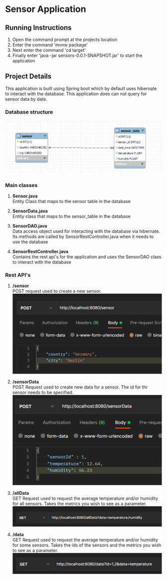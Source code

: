 # Sensor Application

## Running Instructions
1. Open the command prompt at the projects location
2. Enter the command 'mvnw package'
3. Next enter the command 'cd target'
4. Finally enter 'java -jar sensors-0.0.1-SNAPSHOT.jar' to start the application

## Project Details
This application is built using Spring boot which by default uses hibernate to interact with the database. This application does can not query for sensor data by date.

### Database structure
![Database Structure](Images/DBStructure.png)

### Main classes
1. **Sensor.java**<br>
Entity Class that maps to the sensor table in the database

2. **SensorData.java** <br>
Entity class that maps to the sensor_table in the database

3. **SensorDAO.java**<br>
Data access object used for interacting with the database via hibernate. Its methods are called by SensorRestController.java when it needs to use the database

4. **SensorRestController.java**<br>
Contains the rest api's for the application and uses the SensorDAO class to interact with the database

### Rest API's
1. **/sensor** <br>
POST request used to create a new sensor. <br>
![Example sensor request](Images/sensor.png)

2. **/sensorData**<br>
POST Request used to create new data for a sensor. The id for thr sensor needs to be specified.<br>
![Example sensorData request](Images/sensorData.png)

3. **/allData**<br>
GET Request used to request the average temperature and/or humidity for all sensors. Takes the metrics you wish to see as a parameter.<br>
![Example allData request](Images/allData.png)

4. **/data**<br>
GET Request used to request the average temperature and/or humidity for some sensors. Takes the ids of the sensors and the metrics you wish to see as a parameter.<br>
![Example data request](Images/data.png)
